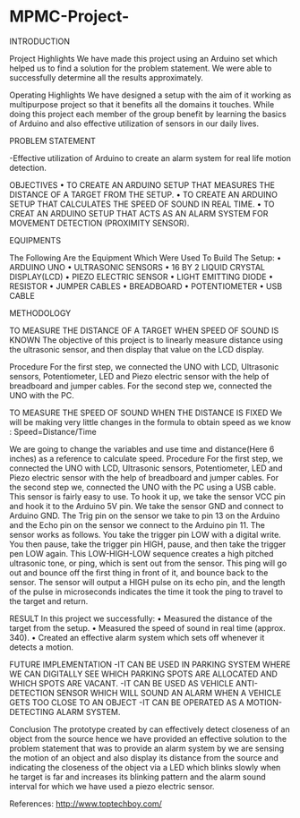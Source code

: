 # MPMC-Project-

INTRODUCTION

Project Highlights
We have made this project using an Arduino set which helped us to find a solution for the problem statement.
We were able to successfully determine all the results approximately.

Operating Highlights
We have designed a setup with the aim of it working as multipurpose project so that it benefits all the domains it touches.
While doing this project each member of the group benefit by learning the basics of Arduino and also effective utilization of sensors in our daily lives.

PROBLEM STATEMENT

-Effective utilization of Arduino to create an alarm system for real life motion detection.

OBJECTIVES
•	TO CREATE AN ARDUINO SETUP THAT MEASURES THE DISTANCE OF A TARGET FROM THE SETUP.
•	TO CREATE AN ARDUINO SETUP THAT CALCULATES THE SPEED OF SOUND IN REAL TIME.
•	TO CREAT AN ARDUINO SETUP THAT ACTS AS AN ALARM SYSTEM FOR MOVEMENT DETECTION (PROXIMITY SENSOR).

EQUIPMENTS

The Following Are the Equipment Which Were Used To Build The Setup:
•	ARDUINO UNO
•	ULTRASONIC SENSORS
•	16 BY 2 LIQUID CRYSTAL DISPLAY(LCD)
•	PIEZO ELECTRIC SENSOR 
•	LIGHT EMITTING DIODE
•	RESISTOR 
•	JUMPER CABLES
•	BREADBOARD
•	POTENTIOMETER 
•	USB CABLE 

METHODOLOGY

TO MEASURE THE DISTANCE OF A TARGET WHEN SPEED OF SOUND IS KNOWN
The objective of this project is to linearly measure distance using the ultrasonic sensor, and then display that value on the LCD display. 

Procedure
For the first step, we connected the UNO with LCD, Ultrasonic sensors, Potentiometer, LED and Piezo electric sensor with the help of breadboard and jumper cables.
For the second step we, connected the UNO with the PC.

TO MEASURE THE SPEED OF SOUND WHEN THE DISTANCE IS FIXED
We will be making very little changes in the formula to obtain speed as we know : Speed=Distance/Time
 
We are going to change the variables and use time and distance(Here 6 inches) as a reference to calculate speed.
Procedure
For the first step, we connected the UNO with LCD, Ultrasonic sensors, Potentiometer, LED and Piezo electric sensor with the help of breadboard and jumper cables.
For the second step we, connected the UNO with the PC using a USB cable.
This sensor is fairly easy to use. To hook it up, we take the sensor VCC pin and hook it to the Arduino 5V pin. We take the sensor GND and connect to Arduino GND. The Trig pin on the sensor we take to pin 13 on the Arduino and the Echo pin on the sensor we connect to the Arduino pin 11.
The sensor works as follows.  You take the trigger pin LOW with a digital write. You then pause, take the trigger pin HIGH, pause, and then take the trigger pen LOW again.  This LOW-HIGH-LOW sequence creates a high pitched ultrasonic tone, or ping, which is sent out from the sensor. This ping will go out and bounce off the first thing in front of it, and bounce back to the sensor. The sensor will output a HIGH pulse on its echo pin, and the length of the pulse in microseconds indicates the time it took the ping to travel to the target and return. 

RESULT
In this project we successfully:
•	Measured the distance of the target from the setup.
•	Measured the speed of sound in real time (approx. 340).
•	Created an effective alarm system which sets off whenever it detects a motion.

FUTURE IMPLEMENTATION
-IT CAN BE USED IN PARKING SYSTEM WHERE WE CAN DIGITALLY SEE WHICH PARKING SPOTS ARE ALLOCATED AND WHICH SPOTS ARE VACANT.
-IT CAN BE USED AS VEHICLE ANTI-DETECTION SENSOR WHICH WILL SOUND AN ALARM WHEN A VEHICLE GETS TOO CLOSE TO AN OBJECT
-IT CAN BE OPERATED AS A MOTION-DETECTING ALARM SYSTEM.

Conclusion
The prototype created by can effectively detect closeness of an object from the source hence we have provided an effective solution to the problem statement that was to provide an alarm system by we are sensing the motion of an object and also display its distance from the source and indicating the closeness of the object via a LED which blinks slowly when he target is far and increases its blinking pattern and the alarm sound interval for which we have used a piezo electric sensor.

References: http://www.toptechboy.com/
 
 



